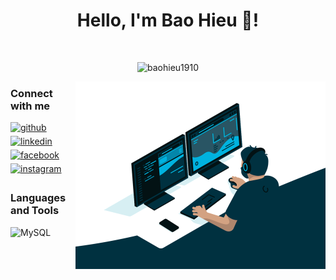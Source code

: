 <h1 align="center">Hello, I'm Bao Hieu 👋!</h1>

<br/>  
<div  align="center">
<p><img src="https://github-readme-streak-stats.herokuapp.com/?user=baohieu1910&" alt="baohieu1910" /></p>
</div>
<img align="right" width="400px" src="https://github.com/baohieu1910/baohieu1910/blob/main/code.gif">

<h3>Connect with me</h3>
<a href="https://github.com/baohieu1910" target="_blank">
<img src=https://img.shields.io/badge/github-%2324292e.svg?&style=for-the-badge&logo=github&logoColor=white alt=github style="margin-bottom: 5px;" />
</a>
<a href="https://linkedin.com/in/baohieu1910" target="_blank">
<img src=https://img.shields.io/badge/linkedin-%231E77B5.svg?&style=for-the-badge&logo=linkedin&logoColor=white alt=linkedin style="margin-bottom: 5px;" />
</a>
<a href="https://www.facebook.com/svmpbx.19103" target="_blank">
<img src=https://img.shields.io/badge/facebook-%232E87FB.svg?&style=for-the-badge&logo=facebook&logoColor=white alt=facebook style="margin-bottom: 5px;" />
</a>
<a href="https://instagram.com/svmpbx.19103" target="_blank">
<img src=https://img.shields.io/badge/instagram-%23000000.svg?&style=for-the-badge&logo=instagram&logoColor=white alt=instagram style="margin-bottom: 5px;" />
</a>  

<h3>Languages and Tools</h3>  
<div align="left" dir="auto"> 

  ![MySQL](https://img.shields.io/badge/mysql-%2300f.svg?style=for-the-badge&logo=mysql&logoColor=white)

</div>  
  

